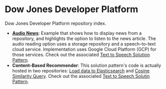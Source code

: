 # Dow Jones Developer Platform
Dow Jones Developer Platform repository index.

* **[Audio News](https://github.com/dowjones/djdna-audionews)**: Example that shows how to display news from a repository, and highlights the option to listen to the news article. The audio reading option uses a storage repository and a speech-to-text cloud service. Implementation uses Google Cloud Platform (GCP) for those services. Check out the associated [Text to Speech Solution Pattern](https://developer.dowjones.com/).
* **Content-Based Recommender**: This solution pattern's code is actually hosted in two repositories: [Load data to Elasticsearch](https://github.com/dowjones/djdna-snapshot2elasticsearch) and [Cosine Similarity Query](https://github.com/dowjones/djdna-reco-content-query). Check out the associated [Text to Speech Solutin Pattern](https://developer.dowjones.com/).
